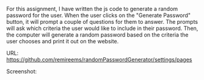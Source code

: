 For this assignment, I have written the js code to generate a random password for the user. When the user clicks on the "Generate Password" button, it will prompt a couple of questions for them to answer. The prompts will ask which criteria the user would like to include in their password. Then, the computer will generate a random password based on the criteria the user chooses and print it out on the website.

URL: https://github.com/remireems/randomPasswordGenerator/settings/pages

Screenshot: